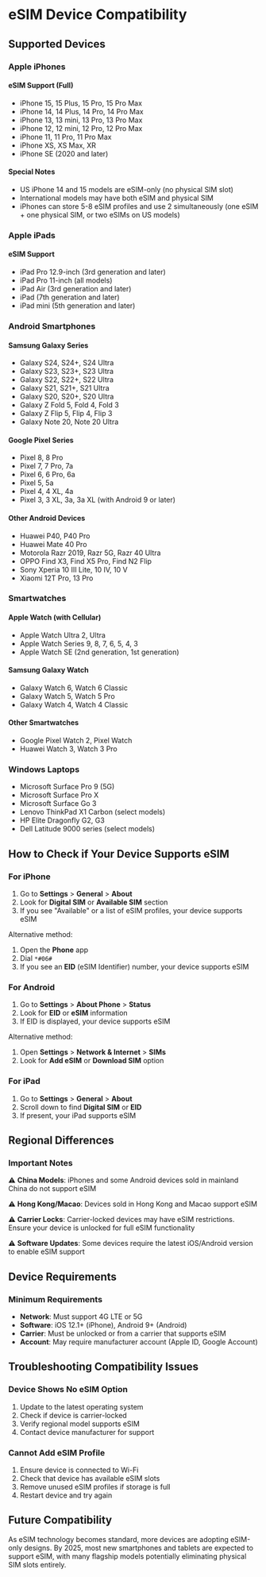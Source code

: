 # eSIM Device Compatibility

## Supported Devices

### Apple iPhones

#### eSIM Support (Full)
- iPhone 15, 15 Plus, 15 Pro, 15 Pro Max
- iPhone 14, 14 Plus, 14 Pro, 14 Pro Max
- iPhone 13, 13 mini, 13 Pro, 13 Pro Max
- iPhone 12, 12 mini, 12 Pro, 12 Pro Max
- iPhone 11, 11 Pro, 11 Pro Max
- iPhone XS, XS Max, XR
- iPhone SE (2020 and later)

#### Special Notes
- US iPhone 14 and 15 models are eSIM-only (no physical SIM slot)
- International models may have both eSIM and physical SIM
- iPhones can store 5-8 eSIM profiles and use 2 simultaneously (one eSIM + one physical SIM, or two eSIMs on US models)

### Apple iPads

#### eSIM Support
- iPad Pro 12.9-inch (3rd generation and later)
- iPad Pro 11-inch (all models)
- iPad Air (3rd generation and later)
- iPad (7th generation and later)
- iPad mini (5th generation and later)

### Android Smartphones

#### Samsung Galaxy Series
- Galaxy S24, S24+, S24 Ultra
- Galaxy S23, S23+, S23 Ultra
- Galaxy S22, S22+, S22 Ultra
- Galaxy S21, S21+, S21 Ultra
- Galaxy S20, S20+, S20 Ultra
- Galaxy Z Fold 5, Fold 4, Fold 3
- Galaxy Z Flip 5, Flip 4, Flip 3
- Galaxy Note 20, Note 20 Ultra

#### Google Pixel Series
- Pixel 8, 8 Pro
- Pixel 7, 7 Pro, 7a
- Pixel 6, 6 Pro, 6a
- Pixel 5, 5a
- Pixel 4, 4 XL, 4a
- Pixel 3, 3 XL, 3a, 3a XL (with Android 9 or later)

#### Other Android Devices
- Huawei P40, P40 Pro
- Huawei Mate 40 Pro
- Motorola Razr 2019, Razr 5G, Razr 40 Ultra
- OPPO Find X3, Find X5 Pro, Find N2 Flip
- Sony Xperia 10 III Lite, 10 IV, 10 V
- Xiaomi 12T Pro, 13 Pro

### Smartwatches

#### Apple Watch (with Cellular)
- Apple Watch Ultra 2, Ultra
- Apple Watch Series 9, 8, 7, 6, 5, 4, 3
- Apple Watch SE (2nd generation, 1st generation)

#### Samsung Galaxy Watch
- Galaxy Watch 6, Watch 6 Classic
- Galaxy Watch 5, Watch 5 Pro
- Galaxy Watch 4, Watch 4 Classic

#### Other Smartwatches
- Google Pixel Watch 2, Pixel Watch
- Huawei Watch 3, Watch 3 Pro

### Windows Laptops
- Microsoft Surface Pro 9 (5G)
- Microsoft Surface Pro X
- Microsoft Surface Go 3
- Lenovo ThinkPad X1 Carbon (select models)
- HP Elite Dragonfly G2, G3
- Dell Latitude 9000 series (select models)

## How to Check if Your Device Supports eSIM

### For iPhone
1. Go to **Settings** > **General** > **About**
2. Look for **Digital SIM** or **Available SIM** section
3. If you see "Available" or a list of eSIM profiles, your device supports eSIM

Alternative method:
1. Open the **Phone** app
2. Dial `*#06#`
3. If you see an **EID** (eSIM Identifier) number, your device supports eSIM

### For Android
1. Go to **Settings** > **About Phone** > **Status**
2. Look for **EID** or **eSIM** information
3. If EID is displayed, your device supports eSIM

Alternative method:
1. Open **Settings** > **Network & Internet** > **SIMs**
2. Look for **Add eSIM** or **Download SIM** option

### For iPad
1. Go to **Settings** > **General** > **About**
2. Scroll down to find **Digital SIM** or **EID**
3. If present, your iPad supports eSIM

## Regional Differences

### Important Notes

⚠️ **China Models**: iPhones and some Android devices sold in mainland China do not support eSIM

⚠️ **Hong Kong/Macao**: Devices sold in Hong Kong and Macao support eSIM

⚠️ **Carrier Locks**: Carrier-locked devices may have eSIM restrictions. Ensure your device is unlocked for full eSIM functionality

⚠️ **Software Updates**: Some devices require the latest iOS/Android version to enable eSIM support

## Device Requirements

### Minimum Requirements
- **Network**: Must support 4G LTE or 5G
- **Software**: iOS 12.1+ (iPhone), Android 9+ (Android)
- **Carrier**: Must be unlocked or from a carrier that supports eSIM
- **Account**: May require manufacturer account (Apple ID, Google Account)

## Troubleshooting Compatibility Issues

### Device Shows No eSIM Option
1. Update to the latest operating system
2. Check if device is carrier-locked
3. Verify regional model supports eSIM
4. Contact device manufacturer for support

### Cannot Add eSIM Profile
1. Ensure device is connected to Wi-Fi
2. Check that device has available eSIM slots
3. Remove unused eSIM profiles if storage is full
4. Restart device and try again

## Future Compatibility

As eSIM technology becomes standard, more devices are adopting eSIM-only designs. By 2025, most new smartphones and tablets are expected to support eSIM, with many flagship models potentially eliminating physical SIM slots entirely.

